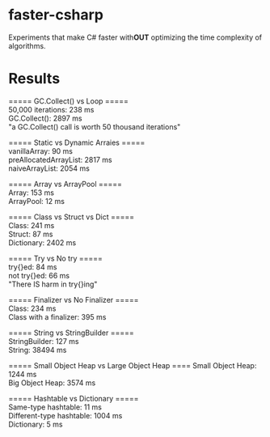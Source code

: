 # faster-csharp

Experiments that make C# faster with**OUT** optimizing the time complexity of algorithms.

# Results

===== GC.Collect() vs Loop =====\
50,000 iterations: 238 ms\
GC.Collect(): 2897 ms\
"a GC.Collect() call is worth 50 thousand iterations"


===== Static vs Dynamic Arraies =====\
vanillaArray: 90 ms\
preAllocatedArrayList: 2817 ms\
naiveArrayList: 2054 ms


===== Array vs ArrayPool =====\
Array: 153 ms\
ArrayPool: 12 ms


===== Class vs Struct vs Dict =====\
Class: 241 ms\
Struct: 87 ms\
Dictionary: 2402 ms


===== Try vs No try =====\
try{}ed: 84 ms\
not try{}ed: 66 ms\
"There IS harm in try{}ing"


===== Finalizer vs No Finalizer =====\
Class: 234 ms\
Class with a finalizer: 395 ms


===== String vs StringBuilder =====\
StringBuilder: 127 ms\
String: 38494 ms


===== Small Object Heap vs Large Object Heap ====
Small Object Heap: 1244 ms\
Big Object Heap: 3574 ms


===== Hashtable vs Dictionary =====\
Same-type hashtable: 11 ms\
Different-type hashtable: 1004 ms\
Dictionary: 5 ms
